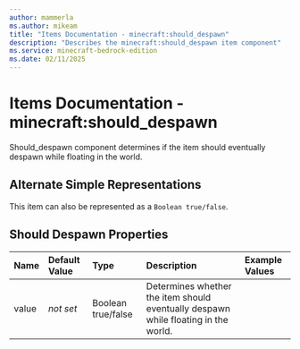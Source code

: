 ```yaml
---
author: mammerla
ms.author: mikeam
title: "Items Documentation - minecraft:should_despawn"
description: "Describes the minecraft:should_despawn item component"
ms.service: minecraft-bedrock-edition
ms.date: 02/11/2025 
---
```


# Items Documentation - minecraft:should_despawn

Should_despawn component determines if the item should eventually despawn while floating in the world.

## Alternate Simple Representations

This item can also be represented as a `Boolean true/false`.


## Should Despawn Properties

|Name       |Default Value |Type |Description |Example Values |
|:----------|:-------------|:----|:-----------|:------------- |
| value | *not set* | Boolean true/false | Determines whether the item should eventually despawn while floating in the world. |  | 